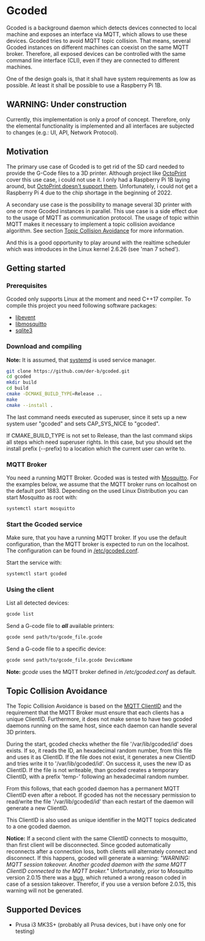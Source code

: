 # Gcoded

Gcoded is a background daemon which detects devices connected to local machine and exposes an interface via MQTT, which allows to use these devices.
Gcoded tries to avoid MQTT topic collision.
That means, several Gcoded instances on different machines can coexist on the same MQTT broker.
Therefore, all exposed devices can be controlled with the same command line interface (CLI), even if they are connected to different machines.

One of the design goals is, that it shall have system requirements as low as possible.
At least it shall be possible to use a Raspberry Pi 1B.

## WARNING: Under construction

Currently, this implementation is only a proof of concept.
Therefore, only the elemental functionality is implemented and all interfaces are subjected to changes (e.g.: UI, API, Network Protocol).

## Motivation

The primary use case of Gcoded is to get rid of the SD card needed to provide the G-Code files to a 3D printer.
Although project like [OctoPrint](https://octoprint.org/) cover this use case, i could not use it.
I only had a Raspberry Pi 1B laying around, but [OctoPrint doesn't support them](https://octoprint.org/download/#octopi).
Unfortunately, i could not get a Raspberry Pi 4 due to the chip shortage in the beginning of 2022.

A secondary use case is the possibility to manage several 3D printer with one or more Gcoded instances in parallel.
This use case is a side effect due to the usage of MQTT as communication protocol.
The usage of topic within MQTT makes it necessary to implement a topic collision avoidance algorithm.
See section [Topic Collision Avoidance](#topic-collision-avoidance) for more information.

And this is a good opportunity to play around with the realtime scheduler which was introduces in the Linux kernel 2.6.26 (see 'man 7 sched').

## Getting started

### Prerequisites

Gcoded only supports Linux at the moment and need C++17 compiler.
To compile this project you need following software packages:
- [libevent](https://libevent.org/)
- [libmosquitto](https://mosquitto.org/)
- [sqlite3](https://sqlite.org/)

### Download and compiling

**Note:** It is assumed, that [systemd](https://systemd.io/) is used service manager.

``` bash
git clone https://github.com/der-b/gcoded.git
cd gcoded
mkdir build
cd build
cmake -DCMAKE_BUILD_TYPE=Release ..
make
cmake --install .
```

The last command needs executed as superuser, since it sets up a new system user "gcoded" and sets CAP\_SYS\_NICE to "gcoded".

If CMAKE\_BUILD\_TYPE is not set to Release, than the last command skips all steps which need superuser rights.
In this case, but you should set the install prefix (--prefix) to a location which the current user can write to.


### MQTT Broker

You need a running MQTT Broker. Gcoded was is tested with [Mosquitto](https://mosquitto.org/). For the examples below, we assume
that the MQTT broker runs on localhost on the default port 1883. Depending on the used Linux Distribution you can start Mosquitto
as root with:

``` bash
systemctl start mosquitto
```

### Start the Gcoded service

Make sure, that you have a running MQTT broker.
If you use the default configuration, than the MQTT broker is expected to run on the localhost.
The configuration can be found in [/etc/gcoded.conf](conf/gcoded.conf).

Start the service with:

``` bash
systemctl start gcoded
```

### Using the client

List all detected devices:

``` bash
gcode list
```

Send a G-code file to **_all_** available printers:

``` bash
gcode send path/to/gcode_file.gcode
```

Send a G-code file to a specific device:

``` bash
gcode send path/to/gcode_file.gcode DeviceName
```

**Note:** *gcode* uses the MQTT broker defined in */etc/gcoded.conf* as default.

## Topic Collision Avoidance

The Topic Collision Avoidance is based on the [MQTT ClientID](https://docs.oasis-open.org/mqtt/mqtt/v5.0/os/mqtt-v5.0-os.html#_Toc3901059) and the requirement that the MQTT Broker must ensure that each clients has a unique ClientID.
Furthermore, it does not make sense to have two gcoded daemons running on the same host, since each daemon can handle several 3D printers.

During the start, gcoded checks whether the file '/var/lib/gcoded/id' does exists. If so, it reads the ID, an hexadecimal random number, from this file and uses it as ClientID.
If the file does not exist, it generates a new ClientID and tries write it to '/var/lib/gcoded/id'.
On success it, uses the new ID as ClientID.
If the file is not writeable, than gcoded creates a temporary ClientID, with a prefix 'temp-' following an hexadecimal random number.

From this follows, that each gcoded daemon has a permanent MQTT ClientID even after a reboot.
If gcoded has not the necessary permission to read/write the file '/var/lib/gcoded/id' than each restart of the daemon will generate a new ClientID.

This ClientID is also used as unique identifier in the MQTT topics dedicated to a one gcoded daemon.

**Notice:** If a second client with the same ClientID connects to mosquitto, than first client will be disconnected.
Since gcoded automatically reconnects after a connection loss, both clients will alternately connect and disconnect.
If this happens, gcoded will generate a warning: *"WARNING: MQTT session takeover. Another gcoded daemon with the same MQTT ClientID connected to the MQTT broker."*
Unfortunately, prior to Mosquitto version 2.0.15 there was a [bug](https://github.com/eclipse/mosquitto/issues/2607), which retuned a wrong reason coded in case of a session takeover.
Therefor, if you use a version before 2.0.15, this warning will not be generated.

## Supported Devices

- Prusa i3 MK3S+ (probably all Prusa devices, but i have only one for testing)
